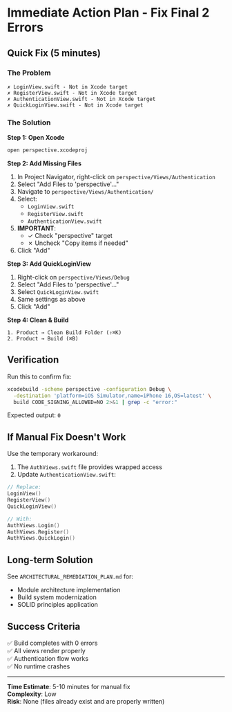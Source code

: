 # Immediate Action Plan - Fix Final 2 Errors

## Quick Fix (5 minutes)

### The Problem
```
✗ LoginView.swift - Not in Xcode target
✗ RegisterView.swift - Not in Xcode target  
✗ AuthenticationView.swift - Not in Xcode target
✗ QuickLoginView.swift - Not in Xcode target
```

### The Solution

**Step 1: Open Xcode**
```bash
open perspective.xcodeproj
```

**Step 2: Add Missing Files**
1. In Project Navigator, right-click on `perspective/Views/Authentication`
2. Select "Add Files to 'perspective'..."
3. Navigate to `perspective/Views/Authentication/`
4. Select:
   - `LoginView.swift`
   - `RegisterView.swift`
   - `AuthenticationView.swift`
5. **IMPORTANT**: 
   - ✓ Check "perspective" target
   - ✗ Uncheck "Copy items if needed"
6. Click "Add"

**Step 3: Add QuickLoginView**
1. Right-click on `perspective/Views/Debug`
2. Select "Add Files to 'perspective'..."
3. Select `QuickLoginView.swift`
4. Same settings as above
5. Click "Add"

**Step 4: Clean & Build**
```
1. Product → Clean Build Folder (⇧⌘K)
2. Product → Build (⌘B)
```

## Verification

Run this to confirm fix:
```bash
xcodebuild -scheme perspective -configuration Debug \
  -destination 'platform=iOS Simulator,name=iPhone 16,OS=latest' \
  build CODE_SIGNING_ALLOWED=NO 2>&1 | grep -c "error:"
```

Expected output: `0`

## If Manual Fix Doesn't Work

Use the temporary workaround:
1. The `AuthViews.swift` file provides wrapped access
2. Update `AuthenticationView.swift`:
```swift
// Replace:
LoginView()
RegisterView()
QuickLoginView()

// With:
AuthViews.Login()
AuthViews.Register()
AuthViews.QuickLogin()
```

## Long-term Solution

See `ARCHITECTURAL_REMEDIATION_PLAN.md` for:
- Module architecture implementation
- Build system modernization
- SOLID principles application

## Success Criteria

✅ Build completes with 0 errors  
✅ All views render properly  
✅ Authentication flow works  
✅ No runtime crashes

---

**Time Estimate**: 5-10 minutes for manual fix  
**Complexity**: Low  
**Risk**: None (files already exist and are properly written) 